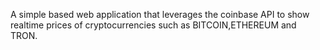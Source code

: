 A simple based web application that leverages the coinbase API to show realtime prices of cryptocurrencies such as BITCOIN,ETHEREUM and TRON.
